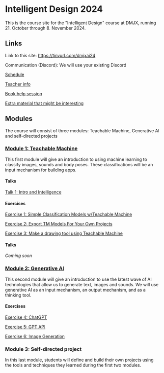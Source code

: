 # Intelligent Design 2024

This is the course site for the "Intelligent Design" course at DMJX, running 21. October through 8. November 2024.

## Links

Link to this site: https://tinyurl.com/dmjxai24

Communication (Discord): We will use your existing Discord

[Schedule](https://docs.google.com/spreadsheets/d/1A29iED_wZl75UF0KPcnatoZ7bSxSP5E8diURj0rZZDg)

[Teacher info](/teacher.md)

[Book help session](https://calendly.com/superultra/dmjx-intelligent-design-2024)

[Extra material that might be interesting](/extra-material.md)

## Modules

The course will consist of three modules: Teachable Machine, Generative AI and self-directed projects

### [Module 1: Teachable Machine](/modules/module1-teachable-machine/)

This first module will give an introduction to using machine learning to classify images, sounds and body poses. These classifications will be an input mechanism for building apps.

#### Talks

[Talk 1: Intro and Intelligence](/modules/module1-teachable-machine/talk1-intro-and-intelligence.pdf)

#### Exercises

[Exercise 1: Simple Classification Models w/Teachable Machine](/modules/module1-teachable-machine/exercise1-teachable-machine-image-project.md)

[Exercise 2: Export TM Models For Your Own Projects](/modules/module1-teachable-machine/exercise2-export-and-use-model.md)

[Exercise 3: Make a drawing tool using Teachable Machine](/modules/module1-teachable-machine/exercise3-your-first-teachable-machine-app.md)

#### Talks

_Coming soon_

### [Module 2: Generative AI](/modules/module2-generative-ai/)

This second module will give an introduction to use the latest wave of AI technologies that allow us to generate text, images and sounds. We will use generative AI as an input mechanism, an output mechanism, and as a thinking tool.

#### Exercises

[Exercise 4: ChatGPT](/modules/module2-generative-ai/exercise4-chatgpt.md)

[Exercise 5: GPT API](/modules/module2-generative-ai/exercise5-gpt-api.md)

[Exercise 6: Image Generation](/modules/module2-generative-ai/exercise6-image-generation.md)

### Module 3: Self-directed project

In this last module, students will define and build their own projects using the tools and techniques they learned during the first two modules.
